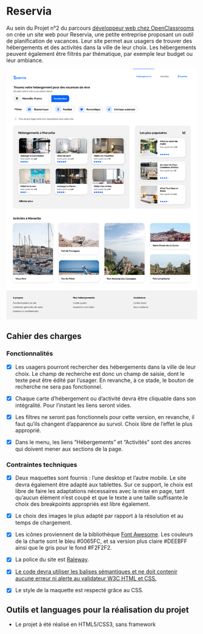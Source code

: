 # Reservia

Au sein du Projet n°2 du parcours [développeur web chez OpenClassrooms](https://openclassrooms.com/fr/paths/185-developpeur-web#path-tabs) on crée un site web pour Reservia, une petite entreprise proposant un outil de planification de vacances. Leur site permet aux usagers de trouver des hébergements et des activités dans la ville de leur choix. Les hébergements peuvent également être filtrés par thématique, par exemple leur budget ou leur ambiance.

![desktop reservia](/maquette/desktop.png)

## Cahier des charges

### Fonctionnalités

- [x] Les usagers pourront rechercher des hébergements dans la ville de leur choix. Le champ de recherche est donc un champ de saisie, dont le texte peut être édité par l’usager. En revanche, à ce stade, le bouton de recherche ne sera pas fonctionnel.

- [x] Chaque carte d’hébergement ou d’activité devra être cliquable dans son intégralité. Pour l’instant les liens seront vides.

- [x] Les filtres ne seront pas fonctionnels pour cette version, en revanche, il faut qu’ils changent d’apparence au survol. Choix libre de l’effet le plus approprié.

- [x] Dans le menu, les liens “Hébergements” et “Activités” sont des ancres qui doivent mener aux sections de la page.

### Contraintes techniques

- [x] Deux maquettes sont fournis : l’une desktop et l’autre mobile. Le site devra également être adapté aux tablettes. Sur ce support, le choix est libre de faire les adaptations nécessaires avec la mise en page, tant qu’aucun élément n’est coupé et que le texte a une taille suffisante.le choix des breakpoints appropriés est libre également.

- [x] Le choix des images le plus adapté par rapport à la résolution et au temps de chargement.

- [x] Les icônes proviennent de la bibliothèque [Font Awesome](https://fontawesome.com/). Les couleurs de la charte sont le bleu #0065FC, et sa version plus claire #DEEBFF ainsi que le gris pour le fond #F2F2F2.

- [x] La police du site est [Raleway](https://fonts.google.com/specimen/Raleway).

- [x] [Le code devra utiliser les balises sémantiques et ne doit contenir aucune erreur ni alerte au validateur W3C HTML et CSS.](https://validator.w3.org/nu/?doc=https%3A%2F%2Flyesharrar.github.io%2FLyesHarrar_2_31052021%2F)

- [x] Le style de la maquette est respecté grâce au CSS.

## Outils et languages pour la réalisation du projet

- Le projet à été réalisé en HTML5/CSS3, sans framework

